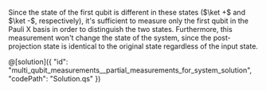 Since the state of the first qubit is different in these states ($\ket +$ and $\ket -$, respectively), it's sufficient to measure only the first qubit in the Pauli X basis in order to distinguish the two states. Furthermore, this measurement won't change the state of the system, since the post-projection state is identical to the original state regardless of the input state.

@[solution]({
    "id": "multi_qubit_measurements__partial_measurements_for_system_solution",
    "codePath": "Solution.qs"
})
